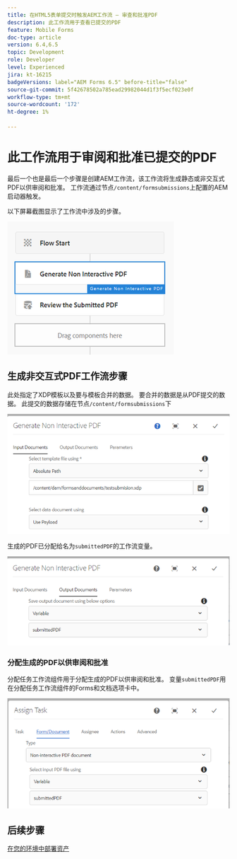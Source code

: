```yaml
---
title: 在HTML5表单提交时触发AEM工作流 — 审查和批准PDF
description: 此工作流用于查看已提交的PDF
feature: Mobile Forms
doc-type: article
version: 6.4,6.5
topic: Development
role: Developer
level: Experienced
jira: kt-16215
badgeVersions: label="AEM Forms 6.5" before-title="false"
source-git-commit: 5f42678502a785ead29982044d1f3f5ecf023e0f
workflow-type: tm+mt
source-wordcount: '172'
ht-degree: 1%

---
```


# 此工作流用于审阅和批准已提交的PDF

最后一个也是最后一个步骤是创建AEM工作流，该工作流将生成静态或非交互式PDF以供审阅和批准。 工作流通过节点`/content/formsubmissions`上配置的AEM启动器触发。

以下屏幕截图显示了工作流中涉及的步骤。

![工作流](assets/workflow.PNG)

## 生成非交互式PDF工作流步骤

此处指定了XDP模板以及要与模板合并的数据。 要合并的数据是从PDF提交的数据。 此提交的数据存储在节点```/content/formsubmissions```下

![工作流](assets/generate-pdf1.PNG)

生成的PDF已分配给名为`submittedPDF`的工作流变量。

![工作流](assets/generate-pdf2.PNG)

### 分配生成的PDF以供审阅和批准

分配任务工作流组件用于分配生成的PDF以供审阅和批准。 变量`submittedPDF`用在分配任务工作流组件的Forms和文档选项卡中。

![工作流](assets/assign-task.PNG)


## 后续步骤

[在您的环境中部署资产](./deploy-assets.md)
